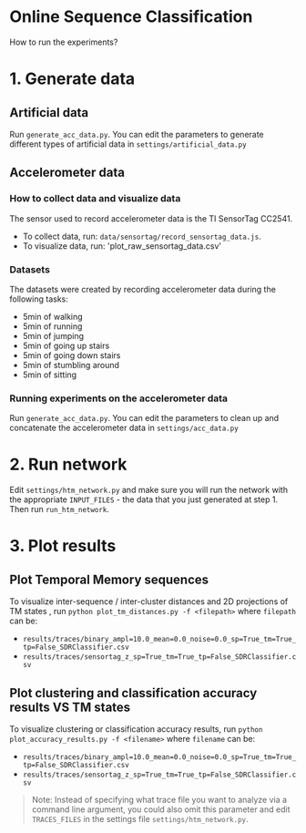 Online Sequence Classification
========

How to run the experiments?

# 1. Generate data

## Artificial data
Run `generate_acc_data.py`. You can edit the parameters to generate different
 types of artificial data in `settings/artificial_data.py`

## Accelerometer data

### How to collect data and visualize data
The sensor used to record accelerometer data is the TI SensorTag CC2541. 
* To collect data, run: `data/sensortag/record_sensortag_data.js`.
* To visualize data, run: 'plot_raw_sensortag_data.csv'

### Datasets
The datasets were created by recording accelerometer data during the following 
tasks:
* 5min of walking
* 5min of running
* 5min of jumping
* 5min of going up stairs
* 5min of going down stairs
* 5min of stumbling around
* 5min of sitting


### Running experiments on the accelerometer data
Run `generate_acc_data.py`. You can edit the parameters to clean up and 
concatenate the accelerometer data in `settings/acc_data.py`

# 2. Run network 

Edit `settings/htm_network.py` and make sure you will run the network with the 
appropriate `INPUT_FILES` - the data that you just generated at step 1. Then 
run `run_htm_network`.

# 3. Plot results

## Plot Temporal Memory sequences
To visualize inter-sequence / inter-cluster distances and 2D projections of TM 
states , run `python plot_tm_distances.py -f <filepath>` where `filepath` 
can be:
* `results/traces/binary_ampl=10.0_mean=0.0_noise=0.0_sp=True_tm=True_tp=False_SDRClassifier.csv`
* `results/traces/sensortag_z_sp=True_tm=True_tp=False_SDRClassifier.csv`

## Plot clustering and classification accuracy results VS TM states
To visualize clustering or classification accuracy results, run 
`python plot_accuracy_results.py -f <filename>` where `filename` can be:
* `results/traces/binary_ampl=10.0_mean=0.0_noise=0.0_sp=True_tm=True_tp=False_SDRClassifier.csv`
* `results/traces/sensortag_z_sp=True_tm=True_tp=False_SDRClassifier.csv`
> Note: Instead of specifying what trace file you want to analyze via a command
> line argument, you could also omit this parameter and edit `TRACES_FILES` 
> in the settings file `settings/htm_network.py`.  